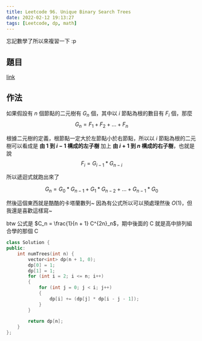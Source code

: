 ```yaml
---
title: Leetcode 96. Unique Binary Search Trees
date: 2022-02-12 19:13:27
tags: [Leetcode, dp, math]
---
```


忘記數學了所以來複習一下 :p

## 題目

[link](https://leetcode.com/problems/unique-binary-search-trees/)

## 作法

如果假設有 $n$ 個節點的二元樹有 $G_n$ 個，其中以 $i$ 節點為根的數目有 $F_i$ 個，那麼
$$ G_n = F_1 + F_2 + ... + F_n$$

根據二元樹的定義，根節點一定大於左節點小於右節點，所以以 $i$ 節點為根的二元樹可以看成是 **由 $1$ 到 $i - 1$ 構成的左子樹** 加上 **由 $i + 1$ 到 $n$ 構成的右子樹**，也就是說
$$F_i = G_{i - 1} * G_{n - i}$$

所以遞迴式就跑出來了

$$G_n = G_0 * G_{n - 1} + G_1 * G_{n - 2} + ... + G_{n - 1} * G_0$$

然後這個東西就是酷酷的卡塔蘭數列~ 因為有公式所以可以預處理然後 $O(1)$，但我還是喜歡這樣寫~

btw 公式是 $C_n = \frac{1}{n + 1} C^{2n}_n$，期中後面的 C 就是高中排列組合學的那個 C

```cpp
class Solution {
public:
    int numTrees(int n) {
        vector<int> dp(n + 1, 0);
        dp[0] = 1;
        dp[1] = 1;
        for (int i = 2; i <= n; i++)
        {
            for (int j = 0; j < i; j++)
            {
                dp[i] += (dp[j] * dp[i - j - 1]);
            }
        }
        
        return dp[n];
    }
};
```
